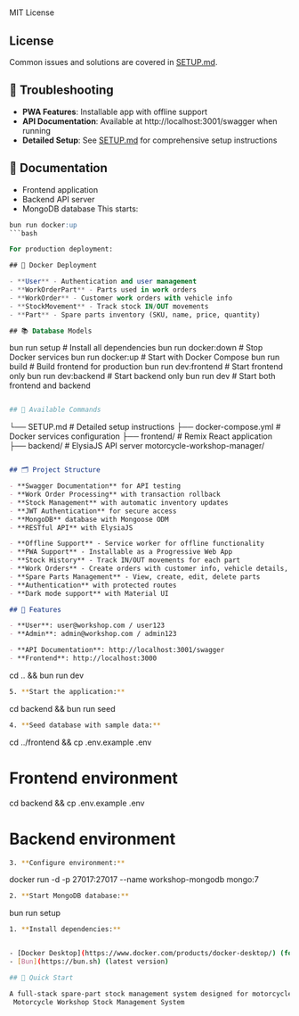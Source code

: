 # 

MIT License

## License

Common issues and solutions are covered in [SETUP.md](./SETUP.md).

## 🚨 Troubleshooting

- **PWA Features**: Installable app with offline support
- **API Documentation**: Available at http://localhost:3001/swagger when running
- **Detailed Setup**: See [SETUP.md](./SETUP.md) for comprehensive setup instructions

## 📖 Documentation

- Frontend application
- Backend API server
- MongoDB database
   This starts:

```sql
bun run docker:up
```bash

For production deployment:

## 🐳 Docker Deployment

- **User** - Authentication and user management
- **WorkOrderPart** - Parts used in work orders
- **WorkOrder** - Customer work orders with vehicle info
- **StockMovement** - Track stock IN/OUT movements
- **Part** - Spare parts inventory (SKU, name, price, quantity)

## 📚 Database Models

```

bun run setup           # Install all dependencies
bun run docker:down     # Stop Docker services
bun run docker:up       # Start with Docker Compose
bun run build           # Build frontend for production
bun run dev:frontend     # Start frontend only
bun run dev:backend      # Start backend only
bun run dev              # Start both frontend and backend

```bash

## 🔧 Available Commands

```

└── SETUP.md           # Detailed setup instructions
├── docker-compose.yml  # Docker services configuration
├── frontend/           # Remix React application
├── backend/            # ElysiaJS API server
motorcycle-workshop-manager/

```md

## 🗂️ Project Structure

- **Swagger Documentation** for API testing
- **Work Order Processing** with transaction rollback
- **Stock Management** with automatic inventory updates
- **JWT Authentication** for secure access
- **MongoDB** database with Mongoose ODM
- **RESTful API** with ElysiaJS

- **Offline Support** - Service worker for offline functionality
- **PWA Support** - Installable as a Progressive Web App
- **Stock History** - Track IN/OUT movements for each part
- **Work Orders** - Create orders with customer info, vehicle details, and parts selection
- **Spare Parts Management** - View, create, edit, delete parts
- **Authentication** with protected routes
- **Dark mode support** with Material UI

## 📱 Features

- **User**: user@workshop.com / user123
- **Admin**: admin@workshop.com / admin123

- **API Documentation**: http://localhost:3001/swagger
- **Frontend**: http://localhost:3000

```

cd .. && bun run dev

```bash
5. **Start the application:**

```

cd backend && bun run seed

```bash
4. **Seed database with sample data:**

```

cd ../frontend && cp .env.example .env

# Frontend environment

cd backend && cp .env.example .env

# Backend environment

```bash
3. **Configure environment:**

```

docker run -d -p 27017:27017 --name workshop-mongodb mongo:7

```bash
2. **Start MongoDB database:**

```

bun run setup

```bash
1. **Install dependencies:**


- [Docker Desktop](https://www.docker.com/products/docker-desktop/) (for database)
- [Bun](https://bun.sh) (latest version)

## 🚀 Quick Start

A full-stack spare-part stock management system designed for motorcycle workshops.
 Motorcycle Workshop Stock Management System
```
